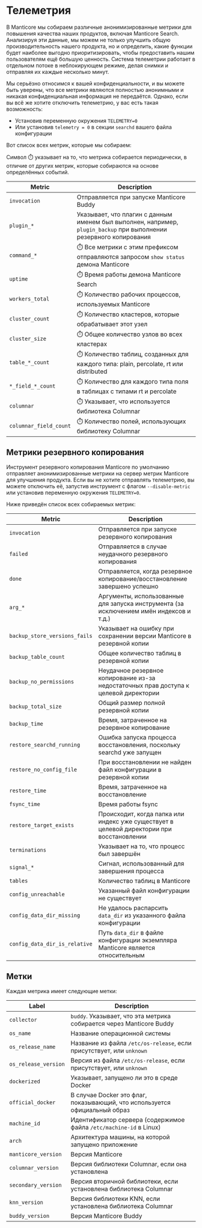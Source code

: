 # Телеметрия

В Manticore мы собираем различные анонимизированные метрики для повышения качества наших продуктов, включая Manticore Search. Анализируя эти данные, мы можем не только улучшить общую производительность нашего продукта, но и определить, какие функции будет наиболее выгодно приоритизировать, чтобы предоставить нашим пользователям ещё большую ценность. Система телеметрии работает в отдельном потоке в неблокирующем режиме, делая снимки и отправляя их каждые несколько минут.

Мы серьёзно относимся к вашей конфиденциальности, и вы можете быть уверены, что все метрики являются полностью анонимными и никакая конфиденциальная информация не передаётся. Однако, если вы всё же хотите отключить телеметрию, у вас есть такая возможность:
* Установив переменную окружения `TELEMETRY=0`
* Или установив `telemetry = 0` в секции `searchd` вашего файла конфигурации

Вот список всех метрик, которые мы собираем:

Символ ⏱️ указывает на то, что метрика собирается периодически, в отличие от других метрик, которые собираются на основе определённых событий.

| Metric | Description |
|-|-|
| `invocation` | Отправляется при запуске Manticore Buddy |
| `plugin_*` | Указывает, что плагин с данным именем был выполнен, например, `plugin_backup` при выполнении резервного копирования |
| `command_*` | ⏱️ Все метрики с этим префиксом отправляются запросом `show status` демона Manticore   |
| `uptime` | ⏱️ Время работы демона Manticore Search |
| `workers_total` | ⏱️ Количество рабочих процессов, используемых Manticore |
| `cluster_count` | ⏱️ Количество кластеров, которые обрабатывает этот узел |
| `cluster_size` | ⏱️ Общее количество узлов во всех кластерах |
| `table_*_count` | ⏱️ Количество таблиц, созданных для каждого типа: plain, percolate, rt или distributed |
| `*_field_*_count` | ⏱️ Количество для каждого типа поля в таблицах с типами rt и percolate |
| `columnar` | ⏱️ Указывает, что используется библиотека Columnar |
| `columnar_field_count` | ⏱️ Количество полей, использующих библиотеку Columnar |

## Метрики резервного копирования

Инструмент резервного копирования Manticore по умолчанию отправляет анонимизированные метрики на сервер метрик Manticore для улучшения продукта. Если вы не хотите отправлять телеметрию, вы можете отключить её, запустив инструмент с флагом `--disable-metric` или установив переменную окружения `TELEMETRY=0`.

Ниже приведён список всех собираемых метрик:

| Metric | Description |
|-|-|
| `invocation` | Отправляется при запуске резервного копирования  |
| `failed` | Отправляется в случае неудачного резервного копирования |
| `done` | Отправляется, когда резервное копирование/восстановление завершено успешно |
| `arg_*` | Аргументы, использованные для запуска инструмента (за исключением имён индексов и т.д.) |
| `backup_store_versions_fails` | Указывает на ошибку при сохранении версии Manticore в резервной копии |
| `backup_table_count` | Общее количество таблиц в резервной копии |
| `backup_no_permissions` | Неудачное резервное копирование из-за недостаточных прав доступа к целевой директории |
| `backup_total_size` | Общий размер полной резервной копии |
| `backup_time` | Время, затраченное на резервное копирование |
| `restore_searchd_running` | Ошибка запуска процесса восстановления, поскольку searchd уже запущен |
| `restore_no_config_file` | При восстановлении не найден файл конфигурации в резервной копии |
| `restore_time` | Время, затраченное на восстановление |
| `fsync_time` | Время работы fsync |
| `restore_target_exists` | Происходит, когда папка или индекс уже существует в целевой директории при восстановлении |
| `terminations` | Указывает на то, что процесс был завершён |
| `signal_*` | Сигнал, использованный для завершения процесса |
| `tables` | Количество таблиц в Manticore |
| `config_unreachable` | Указанный файл конфигурации не существует |
| `config_data_dir_missing` | Не удалось распарсить `data_dir` из указанного файла конфигурации |
| `config_data_dir_is_relative` | Путь `data_dir` в файле конфигурации экземпляра Manticore является относительным |

## Метки

Каждая метрика имеет следующие метки:

| Label | Description |
|-|-|
| `collector` | `buddy`. Указывает, что эта метрика собирается через Manticore Buddy |
| `os_name` | Название операционной системы |
| `os_release_name` | Название из файла `/etc/os-release`, если присутствует, или `unknown` |
| `os_release_version` | Версия из файла `/etc/os-release`, если присутствует, или `unknown` |
| `dockerized` | Указывает, запущено ли это в среде Docker |
| `official_docker` | В случае Docker это флаг, показывающий, что используется официальный образ |
| `machine_id` | Идентификатор сервера (содержимое файла `/etc/machine-id` в Linux) |
| `arch` | Архитектура машины, на которой запущено приложение |
| `manticore_version` | Версия Manticore |
| `columnar_version` | Версия библиотеки Columnar, если она установлена |
| `secondary_version` | Версия вторичной библиотеки, если установлена библиотека Columnar |
| `knn_version` | Версия библиотеки KNN, если установлена библиотека Columnar |
| `buddy_version`| Версия Manticore Buddy |

<!-- proofread -->
